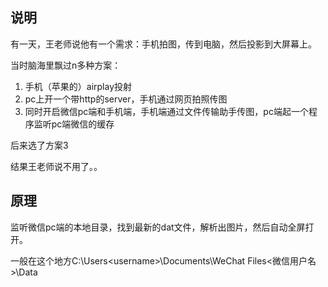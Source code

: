 ## 说明

有一天，王老师说他有一个需求：手机拍图，传到电脑，然后投影到大屏幕上。

当时脑海里飘过n多种方案：

1. 手机（苹果的）airplay投射
2. pc上开一个带http的server，手机通过网页拍照传图
3. 同时开启微信pc端和手机端，手机端通过文件传输助手传图，pc端起一个程序监听pc端微信的缓存

后来选了方案3

结果王老师说不用了。。

## 原理

监听微信pc端的本地目录，找到最新的dat文件，解析出图片，然后自动全屏打开。

一般在这个地方C:\Users\<username>\Documents\WeChat Files\<微信用户名>\Data